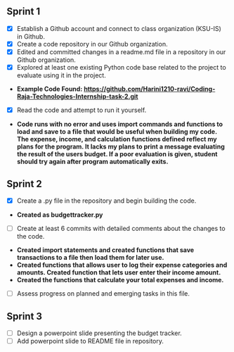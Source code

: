 ## Sprint 1
- [x] Establish a Github account and connect to class organization (KSU-IS) in Github.
- [x] Create a code repository in our Github organization.
- [x] Edited and committed changes in a readme.md file in a repository in our Github organization.
- [x] Explored at least one existing Python code base related to the project to evaluate using it in the project.
- **Example Code Found: https://github.com/Harini1210-ravi/Coding-Raja-Technologies-Internship-task-2.git**
- [x] Read the code and attempt to run it yourself.
- **Code runs with no error and uses import commands and functions to load and save to a file that would be useful when building my code. The expense, income, and calculation functions defined reflect my plans for the program. It lacks my plans to print a message evaluating the result of the users budget. If a poor evaluation is given, student should try again after program automatically exits.**
## Sprint 2
- [x] Create a .py file in the repository and begin building the code.
- **Created as budgettracker.py**
- [ ] Create at least 6 commits with detailed comments about the changes to the code.
- **Created import statements and created functions that save transactions to a file then load them for later use.**
- **Created functions that allows user to log their expense categories and amounts. Created function that lets user enter their income amount.**
- **Created the functions that calculate your total expenses and income.**
- [ ] Assess progress on planned and emerging tasks in this file.
## Sprint 3
- [ ] Design a powerpoint slide presenting the budget tracker.
- [ ] Add powerpoint slide to README file in repository.
